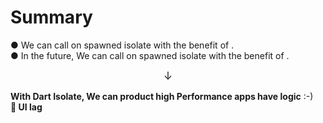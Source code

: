 <PageTitleHeader section="Summary"/>

# Summary

● We can call <UniqueTechnicalTerm val="native C APIs"/> on spawned isolate with the benefit of <TechnicalTerm val="dart:ffi"/>.  
● In the future, We can call <UniqueTechnicalTerm val="platform-specific APIs"/> on spawned isolate with the benefit of <TechnicalTerm val="Isolate Platform Channels"/>.

<div align="center" style="font-size: larger">↓</div>

**With Dart Isolate, We can product high Performance apps have <UniqueTerm val="Expensive"/> <UniqueTerm val="Native"/> logic** :-)  
**👋 UI lag**
